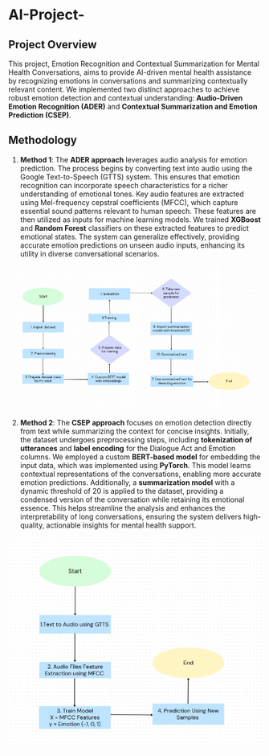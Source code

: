 # AI-Project-

## Project Overview

This project, Emotion Recognition and Contextual Summarization for Mental Health Conversations, aims to provide AI-driven mental health assistance by recognizing emotions in conversations and summarizing contextually relevant content. We implemented two distinct approaches to achieve robust emotion detection and contextual understanding: **Audio-Driven Emotion Recognition (ADER)** and **Contextual Summarization and Emotion Prediction (CSEP)**.


## Methodology

1. **Method 1**: The **ADER approach** leverages audio analysis for emotion prediction. The process begins by converting text into audio using the Google Text-to-Speech (GTTS) system. This ensures that emotion recognition can incorporate speech characteristics for a richer understanding of emotional tones.  Key audio features are extracted using Mel-frequency cepstral coefficients (MFCC), which capture essential sound patterns relevant to human speech. These features are then utilized as inputs for machine learning models. We trained **XGBoost** and **Random Forest** classifiers on these extracted features to predict emotional states. The system can generalize effectively, providing accurate emotion predictions on unseen audio inputs, enhancing its utility in diverse conversational scenarios.

![Flow diagram](images/flowchart-1.jpg)

2. **Method 2**: The **CSEP approach** focuses on emotion detection directly from text while summarizing the context for concise insights. Initially, the dataset undergoes preprocessing steps, including **tokenization of utterances** and **label encoding** for the Dialogue Act and Emotion columns. We employed a custom **BERT-based model** for embedding the input data, which was implemented using **PyTorch**. This model learns contextual representations of the conversations, enabling more accurate emotion predictions. Additionally, a **summarization model** with a dynamic threshold of 20 is applied to the dataset, providing a condensed version of the conversation while retaining its emotional essence. This helps streamline the analysis and enhances the interpretability of long conversations, ensuring the system delivers high-quality, actionable insights for mental health support.


![Flow diagram](images/flowchart-2.jpg)

<!-- ## Presentation Slides
[PPT]() -->

